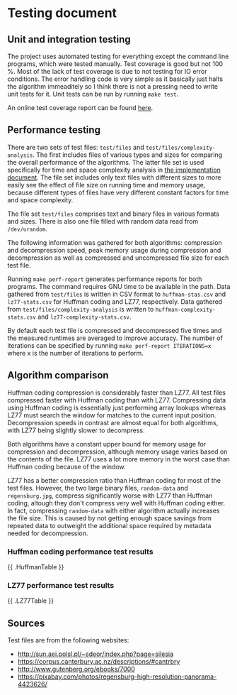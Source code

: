 # Testing document

## Unit and integration testing

The project uses automated testing for everything except the command line
programs, which were tested manually. Test coverage is good but not 100 %. Most
of the lack of test coverage is due to not testing for IO error conditions. The
error handling code is very simple as it basically just halts the algorithm
immeaditely so I think there is not a pressing need to write unit tests for it.
Unit tests can be run by running `make test`.

An online test coverage report can be found
[here](https://codecov.io/gh/lassilaiho/compression-algorithms-tiralabra).

## Performance testing

There are two sets of test files: `test/files` and
`test/files/complexity-analysis`. The first includes files of various types and
sizes for comparing the overall performance of the algorithms. The latter file
set is used specifically for time and space complexity analysis in [the
implementation document](implementation.md). The file set includes only text
files with different sizes to more easily see the effect of file size on running
time and memory usage, because different types of files have very different
constant factors for time and space complexity.

The file set `test/files` comprises text and binary files in various formats and
sizes. There is also one file filled with random data read from `/dev/urandom`.

The following information was gathered for both algorithms: compression and
decompression speed, peak memory usage during compression and decompression as
well as compressed and uncompressed file size for each test file.

Running `make perf-report` generates performance reports for both programs. The
command requires GNU time to be available in the path. Data gathered from
`test/files` is  written in CSV format to `huffman-stas.csv` and
`lz77-stats.csv` for Huffman coding and LZ77, respectively. Data gathered from
`test/files/complexity-analysis` is written to `huffman-complexity-stats.csv`
and `lz77-complexity-stats.csv`.

By default each test file is compressed and decompressed five times and the
measured runtimes are averaged to improve accuracy. The number of iterations can
be specified by running `make perf-report ITERATIONS=x` where x is the number of
iterations to perform.

## Algorithm comparison

Huffman coding compression is considerably faster than LZ77. All test files
compressed faster with Huffman coding than with LZ77. Compressing data using
Huffman coding is essentially just performing array lookups whereas LZ77 must
search the window for matches to the current input position. Decompression
speeds in contrast are almost equal for both algorithms, with LZ77 being
slightly slower to decompress.

Both algorithms have a constant upper bound for memory usage for compression and
decompression, although memory usage varies based on the contents of the file.
LZ77 uses a lot more memory in the worst case than Huffman coding because of the
window.

LZ77 has a better compression ratio than Huffman coding for most of the test
files. However, the two large binary files, `random-data` and `regensburg.jpg`,
compress significantly worse with LZ77 than Huffman coding, altough they don't
compress very well with Huffman coding either. In fact, compressing
`random-data` with either algorithm actually increases the file size. This is
caused by not getting enough space savings from repeated data to outweight the
additional space required by metadata needed for decompression.

### Huffman coding performance test results

{{ .HuffmanTable }}

### LZ77 performance test results

{{ .LZ77Table }}

## Sources

Test files are from the following websites:
  - http://sun.aei.polsl.pl/~sdeor/index.php?page=silesia
  - https://corpus.canterbury.ac.nz/descriptions/#cantrbry
  - http://www.gutenberg.org/ebooks/7000
  - https://pixabay.com/photos/regensburg-high-resolution-panorama-4423626/
